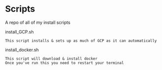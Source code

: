 # Scripts
A repo of all of my install scripts

install_GCP.sh

    This script installs & sets up as much of GCP as it can automatically

install_docker.sh
  
    This script will download & install docker
    Once you've run this you need to restart your terminal
